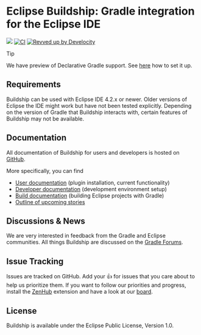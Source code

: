 # Eclipse Buildship: Gradle integration for the Eclipse IDE 

<a href="https://builds.gradle.org/viewType.html?buildTypeId=Tooling_Buildship_Checkpoint_Full_Test_Coverage_Phase_33"><img src="https://builds.gradle.org/guestAuth/app/rest/builds/buildType:(id:Tooling_Buildship_Checkpoint_Full_Test_Coverage_Phase_33)/statusIcon"/></a> [![CI](https://github.com/eclipse-buildship/buildship/actions/workflows/nightly.yml/badge.svg)](https://github.com/eclipse-buildship/buildship/actions/workflows/nightly.yml) [![Revved up by Develocity](https://img.shields.io/badge/Revved%20up%20by-Develocity-06A0CE?logo=Gradle&labelColor=02303A)](https://develocity-staging.eclipse.org)

> [!TIP]
> We have preview of Declarative Gradle support. See [here](/docs/user/DeclarativeGradle.md) how to set it up.

## Requirements

Buildship can be used with Eclipse IDE 4.2.x or newer. Older versions of Eclipse the IDE might work but have not been tested explicitly. Depending
on the version of Gradle that Buildship interacts with, certain features of Buildship may not be available.

## Documentation

All documentation of Buildship for users and developers is hosted on [GitHub](https://github.com/eclipse/buildship).

More specifically, you can find

- [User documentation](docs/user/README.md) (plugin installation, current functionality)
- [Developer documentation](docs/development/README.md) (development environment setup)
- [Build documentation](docs/pluginbuild/README.md) (building Eclipse projects with Gradle)
- [Outline of upcoming stories](docs/stories/README.md)

## Discussions &amp; News

We are very interested in feedback from the Gradle and Eclipse communities. All things Buildship are discussed on the [Gradle Forums](http://discuss.gradle.org/c/help-discuss/buildship).

## Issue Tracking

Issues are tracked on GitHub. Add your :thumbsup: for issues that you care about to help us prioritize them. If you want to follow our priorities and progress, install the [ZenHub](https://www.zenhub.com/extension) extension and have a look at our [board](https://github.com/eclipse/buildship#boards).

## License

Buildship is available under the Eclipse Public License, Version 1.0.
